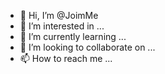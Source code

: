 - 👋 Hi, I’m @JoimMe
- 👀 I’m interested in ...
- 🌱 I’m currently learning ...
- 💞️ I’m looking to collaborate on ...
- 📫 How to reach me ...

<!---
JoimMe/JoimMe is a ✨ special ✨ repository because its `README.md` (this file) appears on your GitHub profile.
You can click the Preview link to take a look at your changes.
--->
